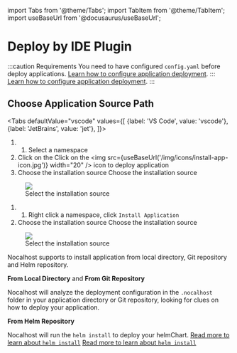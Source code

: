 import Tabs from '@theme/Tabs';
import TabItem from '@theme/TabItem';
import useBaseUrl from '@docusaurus/useBaseUrl';

# Deploy by IDE Plugin

:::caution Requirements You need to have configured `config.yaml` before deploy applications. [Learn how to configure application deployment](../../config/config-deploy). ::: [Learn how to configure application deployment](../../config/config-deploy). :::

## Choose Application Source Path

<Tabs
  defaultValue="vscode"
  values={[
    {label: 'VS Code', value: 'vscode'},
 {label: 'JetBrains', value: 'jet'},
 ]}>
<TabItem value="vscode">

1. 1. Select a namespace
2. Click on the Click on the <img src={useBaseUrl('/img/icons/install-app-icon.jpg')} width="20" /> icon to deploy application
3. Choose the installation source Choose the installation source

<figure className="img-frame">
  <img className="gif-img" src={useBaseUrl('/img/plugin/vs-install-app.png')} />
  <figcaption>Select the installation source</figcaption>
</figure>

</TabItem>

<TabItem value="jet">

1. 1. Right click a namespace, click `Install Application`
3. Choose the installation source Choose the installation source

<figure className="img-frame">
  <img className="gif-img" src={useBaseUrl('/img/plugin/jb-install-app.png')} />
  <figcaption>Select the installation source</figcaption>
</figure>

</TabItem>
</Tabs>

Nocalhost supports to install application from local directory, Git repository and Helm repository.

**From Local Directory** and **From Git Repository**

Nocalhost will analyze the deployment configuration in the `.nocalhost` folder in your application directory or Git repository, looking for clues on how to deploy your application.

**From Helm Repository**

Nocalhost will run the `helm install` to deploy your helmChart. [Read more to learn about `helm install`](https://helm.sh/docs/helm/helm_install/) [Read more to learn about `helm install`](https://helm.sh/docs/helm/helm_install/)